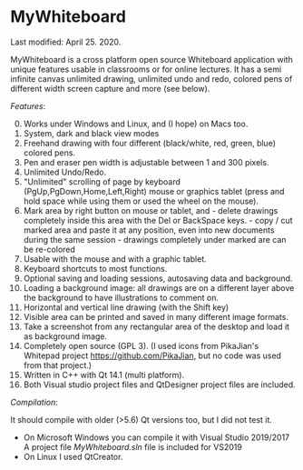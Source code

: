 # MyWhiteboard

Last modified: April 25. 2020.

MyWhiteboard is a cross platform open source Whiteboard application with unique
features usable in classrooms or for online lectures. It has a semi infinite
canvas unlimited drawing, unlimited undo and redo, colored pens of different 
width screen capture and more (see below).

*Features*: 

   0. Works under Windows and Linux, and (I hope) on Macs too.
   1. System, dark and black view modes
   2. Freehand drawing with four different (black/white, red, green, blue) 
      colored pens.
   3. Pen and eraser pen width is adjustable between 1 and 300 pixels.
   4. Unlimited Undo/Redo.
   5. "Unlimited" scrolling of page by keyboard (PgUp,PgDown,Home,Left,Right)
      mouse or graphics tablet (press and hold space while using them or used
      the wheel on the mouse).
   6. Mark area by right button on mouse or tablet, and 
            - delete drawings completely inside
                this area with the Del or BackSpace keys.
            - copy / cut marked area and paste it at any position, even into new
                documents during the same session
            - drawings completely under marked are can be re-colored
   7. Usable with the mouse and with a graphic tablet.
   8. Keyboard shortcuts to most functions.
   8. Optional saving and loading sessions, autosaving data and background.
  10. Loading a background image: all drawings are on a different layer above 
      the background to have illustrations to comment on.
  11. Horizontal and vertical line drawing (with the Shift key)
  12. Visible area can be printed and saved in many different image formats.
  13. Take a screenshot from any rectangular area of the desktop and load it 
      as background image.
  14. Completely open source (GPL 3). 
      (I used icons from PikaJian's Whitepad project https://github.com/PikaJian,
       but no code was used from that project.)
  15. Written in C++ with Qt 14.1 (multi platform).
  16. Both Visual studio project files and QtDesigner project files are included.
  
*Compilation*:

  It should compile with older (>5.6) Qt versions too, but I did not test it.
  - On Microsoft Windows you can  compile it with Visual Studio 2019/2017
    A project file *MyWhiteboard.sln* file is included for VS2019
  - On Linux I used QtCreator.
